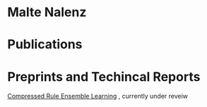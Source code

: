 # Malte Nalenz


# Publications

# Preprints and Techincal Reports
[Compressed Rule Ensemble Learning](./CRE.pdf) , currently under reveiw
